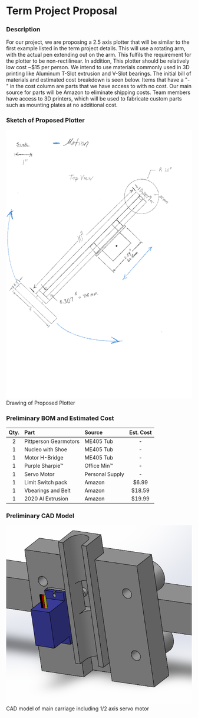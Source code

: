 # Term Project Proposal 
### Description 
For our project, we are proposing a 2.5 axis plotter that will be similar to 
the first example listed in the term project details. This will use a rotating
arm, with the actual pen extending out on the arm. This fulfils the requirement 
for the plotter to be non-rectilinear. In addition, This plotter should be
relatively low cost ~$15 per person. We intend to use materials commonly used
in 3D printing like Aluminum T-Slot extrusion and V-Slot bearings. 
The initial bill of materials and estimated cost breakdown is seen below. 
Items that have a "-" in the cost column are parts that we have access to 
with no cost. Our main source for parts will be Amazon to eliminate 
shipping costs. Team members have access to 3D printers, which will be used 
to fabricate custom parts such as mounting plates at no additional cost.
### Sketch of Proposed Plotter 

![Drawing of Proposed Plotter](https://github.com/dcejagon/Term-Project/blob/c546580a2c691aeb2a39f24910af9dcf8e33d4a9/Project_Sketch.png)
Drawing of Proposed Plotter

### Preliminary BOM and Estimated Cost
| Qty. | Part                  | Source                | Est. Cost |
|:----:|:----------------------|:----------------------|:---------:|
|  2   | Pittperson Gearmotors | ME405 Tub             |     -     |
|  1   | Nucleo with Shoe      | ME405 Tub             |     -     |
|  1   | Motor H-Bridge        | ME405 Tub             |     -     |
|  1   | Purple Sharpie&trade; | Office Min&trade;     |     -     |
|  1   | Servo Motor           | Personal Supply       |     -     |
|  1   | Limit Switch pack     | Amazon                |   $6.99   |
|  1   | Vbearings and Belt    | Amazon                |   $18.59  |
|  1   | 2020 Al Extrusion     | Amazon                |   $19.99  |


### Preliminary CAD Model
![CAD of main carriage](https://github.com/dcejagon/Term-Project/blob/1b538ee28f59977871e3b20c34f9b20de40c2d71/maincar.png)
CAD model of main carriage including 1/2 axis servo motor

